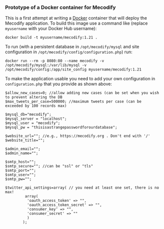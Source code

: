 ### Prototype of a Docker container for Mecodify


This is a first attempt at writing a [Docker](https://www.docker.com/) container that will deploy the Mecodify application. 
To build this image use a command like (replace `myusername` with your Docker Hub username):

    docker build -t myusername/mecodify:1.21 .

To run (with a persistent database in `/opt/mecodify/mysql` and site configuration in `/opt/mecodify/config/configuration.php`) run:

    docker run --rm -p 8080:80 --name mecodify -v /opt/mecodify/mysql:/var/lib/mysql -v /opt/mecodify/config:/app/site_config myusername/mecodify:1.21

To make the application usable you need to add your own configuration in `configuration.php` that you provide as shown above:


    $allow_new_cases=0; //allow adding new cases (can be set when you wish to prevent altering the DB
    $max_tweets_per_case=500000; //maximum tweets per case (can be exceeded by 100 records max)
    
    $mysql_db="mecodify";
    $mysql_server = "localhost";
    $mysql_user = "mecodify";
    $mysql_pw = "thisisastrangepasswordforourdatabase";
    
    $website_url=""; //e.g., https://mecodify.org . Don't end with '/'
    $website_title="";
    
    $admin_email="";
    $admin_name="";
    
    $smtp_host="";
    $smtp_secure=""; //can be "ssl" or "tls"
    $smtp_port="";
    $smtp_user="";
    $smtp_pw="";
    
    $twitter_api_settings=array( // you need at least one set, there is no max!
             array(
              'oauth_access_token' => "",
              'oauth_access_token_secret' => "",
              'consumer_key' => "",
              'consumer_secret' => ""
              )
            );

